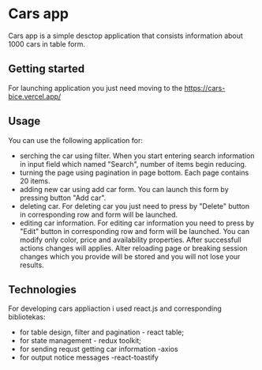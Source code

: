 # Cars app

Cars app is a simple desctop application that consists information about 1000 cars in table form.

## Getting started
For launching application you just need moving to the https://cars-bice.vercel.app/

## Usage 
You can use the following application for:
- serching the car using filter. When you start entering search information in input field which named "Search", number of items begin reducing. 
- turning the page using pagination in page bottom. Each page contains 20 items.
- adding new car using add car form. You can launch this form by pressing button "Add car".
- deleting car. For deleting car you just need to press by "Delete" button in corresponding row and form will be launched.
- editing car information. For editing car information you need to press by "Edit" button in corresponding row and form will be launched. You can modify only color, price and availability properties.
After successfull actions changes will applies.
Alter reloading page or breaking session changes which you provide will be stored and you will not lose your results.

## Technologies
For developing cars appliaction i used react.js and corresponding bibliotekas:
- for table design, filter and pagination - react table;
- for state management - redux toolkit;
- for sending requst getting car information -axios
- for output notice messages -react-toastify